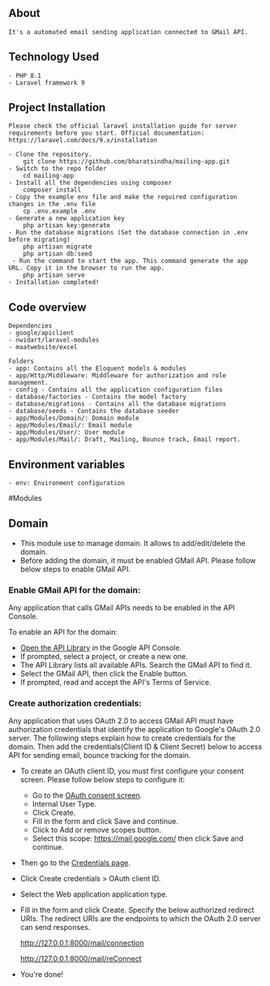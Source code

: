 ## About
    It's a automated email sending application connected to GMail API.

## Technology Used
    - PHP 8.1
    - Laravel framework 9

## Project Installation
    Please check the official laravel installation guide for server requirements before you start. Official documentation: https://laravel.com/docs/9.x/installation

    - Clone the repository.
        git clone https://github.com/bharatsindha/mailing-app.git
    - Switch to the repo folder
        cd mailing-app
    - Install all the dependencies using composer
        composer install
    - Copy the example env file and make the required configuration changes in the .env file
        cp .env.example .env
    - Generate a new application key
        php artisan key:generate
    - Run the database migrations (Set the database connection in .env before migrating)
        php artisan migrate
        php artisan db:seed
     - Run the command to start the app. This command generate the app URL. Copy it in the browser to run the app.
        php artisan serve
    - Installation completed!
    
## Code overview
    Dependencies
    - google/apiclient
    - nwidart/laravel-modules
    - maatwebsite/excel

    Folders
    - app: Contains all the Eloquent models & modules
    - app/Http/Middleware: Middleware for authorization and role management.
    - config - Contains all the application configuration files
    - database/factories - Contains the model factory
    - database/migrations - Contains all the database migrations
    - database/seeds - Contains the database seeder
    - app/Modules/Domain/: Domain module
    - app/Modules/Email/: Email module
    - app/Modules/User/: User module
    - app/Modules/Mail/: Draft, Mailing, Bounce track, Email report.
    
## Environment variables
    - env: Environment configuration


#Modules

## Domain
- This module use to manage domain. It allows to add/edit/delete the domain.
- Before adding the domain, it must be enabled GMail API. Please follow below steps to enable GMail API.

### Enable GMail API for the domain:
Any application that calls GMail APIs needs to be enabled in the API Console.

To enable an API for the domain:

- [Open the API Library](https://console.cloud.google.com/apis/library) in the Google API Console.
- If prompted, select a project, or create a new one.
- The API Library lists all available APIs. Search the GMail API to find it.
- Select the GMail API, then click the Enable button.
- If prompted, read and accept the API's Terms of Service.

### Create authorization credentials:
Any application that uses OAuth 2.0 to access GMail API must have authorization credentials that identify the application to Google's OAuth 2.0 server. The following steps explain how to create credentials for the domain. Then add the credentials(Client ID & Client Secret) below to access API for sending email, bounce tracking for the domain.

- To create an OAuth client ID, you must first configure your consent screen. Please follow below steps to configure it:

    - Go to the [OAuth consent screen](https://console.cloud.google.com/apis/credentials/consent).
    - Internal User Type.
    - Click Create.
    - Fill in the form and click Save and continue.
    - Click to Add or remove scopes button.
    - Select this scope: https://mail.google.com/ then click Save and continue.
- Then go to the [Credentials page](https://console.developers.google.com/apis/credentials).
- Click Create credentials > OAuth client ID.
- Select the Web application application type.
- Fill in the form and click Create. Specify the below authorized redirect URIs. The redirect URIs are the endpoints to which the OAuth 2.0 server can send responses.

    http://127.0.0.1:8000/mail/connection
    
    http://127.0.0.1:8000/mail/reConnect

- You're done!

